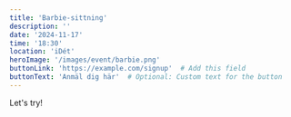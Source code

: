 ```yaml
---
title: 'Barbie-sittning'
description: ''
date: '2024-11-17'
time: '18:30'
location: 'iDét'
heroImage: '/images/event/barbie.png'
buttonLink: 'https://example.com/signup'  # Add this field
buttonText: 'Anmäl dig här'  # Optional: Custom text for the button
---
```


Let's try!